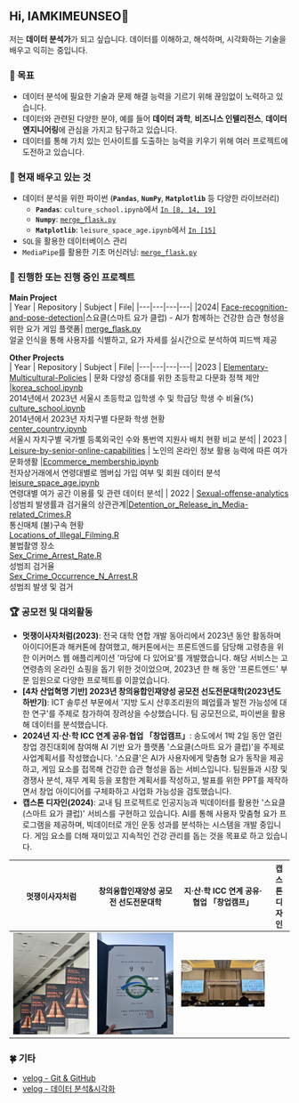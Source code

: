 ## Hi, IAMKIMEUNSEO👋
저는 **데이터 분석가**가 되고 싶습니다. 데이터를 이해하고, 해석하며, 시각화하는 기술을 배우고 익히는 중입니다.

### 🔭 목표
- 데이터 분석에 필요한 기술과 문제 해결 능력을 기르기 위해 끊임없이 노력하고 있습니다.
- 데이터와 관련된 다양한 분야, 예를 들어 **데이터 과학**, **비즈니스 인텔리전스**, **데이터 엔지니어링**에 관심을 가지고 탐구하고 있습니다.
- 데이터를 통해 가치 있는 인사이트를 도출하는 능력을 키우기 위해 여러 프로젝트에 도전하고 있습니다.

### 🌱 현재 배우고 있는 것
- 데이터 분석을 위한 파이썬 (**`Pandas`**, **`NumPy`**, **`Matplotlib`** 등 다양한 라이브러리)
  - **`Pandas`**: `culture_school.ipynb`에서 [`In [8, 14, 19]`](https://github.com/IAMKIMEUNSEO/Elementary-Multicultural-Policies/blob/main/Python/culture_school.ipynb)
  - **`Numpy`**: [`merge_flask.py`](https://github.com/2024-four-leaf-clover/Face-recognition-and-pose-detection/blob/a7726e21c27f4271690ee8a9d23af6252389c771/merge_flask.py#L48-L55)
  - **`Matplotlib`**: `leisure_space_age.ipynb`에서 [`In [15]`](https://github.com/IAMKIMEUNSEO/leisure-by-senior-online-capabilities/blob/ebd8df60f0251fd921684f477158a147f90a1eb1/Python/leisure_space_age.ipynb#L1246-L1262)
-  `SQL`을 활용한 데이터베이스 관리
-  `MediaPipe`를 활용한 기초 머신러닝: [`merge_flask.py`](https://github.com/2024-four-leaf-clover/Face-recognition-and-pose-detection/blob/a7726e21c27f4271690ee8a9d23af6252389c771/merge_flask.py#L14-L24)

### 🚀 진행한 또는 진행 중인 프로젝트

**Main Project**<br>
| Year | Repository | Subject | File|
|---|---|---|---|
|2024| [Face-recognition-and-pose-detection](https://github.com/2024-four-leaf-clover/Face-recognition-and-pose-detection.git)|스요클(스마트 요가 클럽) - AI가 함께하는 건강한 습관 형성을 위한 요가 게임 플랫폼| [merge_flask.py](https://github.com/2024-four-leaf-clover/Face-recognition-and-pose-detection/blob/main/merge_flask.py)<br> 얼굴 인식을 통해 사용자를 식별하고, 요가 자세를 실시간으로 분석하여 피드백 제공

**Other Projects**<br>
| Year | Repository | Subject | File|
|---|---|---|---|
|2023 | [Elementary-Multicultural-Policies](https://github.com/IAMKIMEUNSEO/Elementary-Multicultural-Policies.git) | 문화 다양성 증대를 위한 초등학교 다문화 정책 제안 |[korea_school.ipynb](https://github.com/IAMKIMEUNSEO/Elementary-Multicultural-Policies/blob/main/Python/korea_school.ipynb) <br> 2014년에서 2023년 서울시 초등학교 입학생 수 및 학급당 학생 수 비율(%) <br> [culture_school.ipynb](https://github.com/IAMKIMEUNSEO/Elementary-Multicultural-Policies/blob/main/Python/culture_school.ipynb)<br> 2014년에서 2023년 자치구별 다문화 학생 현황 <br> [center_country.ipynb](https://github.com/IAMKIMEUNSEO/Elementary-Multicultural-Policies/blob/main/Python/center_country.ipynb)<br>서울시 자치구별 국가별 등록외국인 수와 통번역 지원사 배치 현황 비교 분석|
| 2023 | [Leisure-by-senior-online-capabilities](https://github.com/IAMKIMEUNSEO/leisure-by-senior-online-capabilities.git) | 노인의 온라인 정보 활용 능력에 따른 여가문화생활 |[Ecommerce_membership.ipynb](https://github.com/IAMKIMEUNSEO/leisure-by-senior-online-capabilities/blob/main/Python/Ecommerce_membership.ipynb)<br>전자상거래에서 연령대별로 멤버십 가입 여부 및 회원 데이터 분석<br>[leisure_space_age.ipynb](https://github.com/IAMKIMEUNSEO/leisure-by-senior-online-capabilities/blob/main/Python/leisure_space_age.ipynb)<br>연령대별 여가 공간 이용률 및 관련 데이터 분석|
| 2022 | [Sexual-offense-analytics](https://github.com/IAMKIMEUNSEO/Sexual-offense-analytics.git) |성범죄 발생률과 검거율의 상관관계|[Detention_or_Release_in_Media-related_Crimes.R](https://github.com/IAMKIMEUNSEO/Sexual-offense-analytics/blob/main/R/Detention_or_Release_in_Media-related_Crimes.R)<br> 통신매체 (불)구속 현황 <br> [Locations_of_Illegal_Filming.R](https://github.com/IAMKIMEUNSEO/Sexual-offense-analytics/blob/main/R/Locations_of_Illegal_Filming.R) <br>불법촬영 장소 <br> [Sex_Crime_Arrest_Rate.R](https://github.com/IAMKIMEUNSEO/Sexual-offense-analytics/blob/main/R/Sex_Crime_Arrest_Rate.R) <br>성범죄 검거율 <br> [Sex_Crime_Occurrence_N_Arrest.R](https://github.com/IAMKIMEUNSEO/Sexual-offense-analytics/blob/main/R/Sex_Crime_Occurrence_N_Arrest.R) <br>성범죄 발생 및 검거

### 🏆 공모전 및 대외활동
- **멋쟁이사자처럼(2023)**: 전국 대학 연합 개발 동아리에서 2023년 동안 활동하며 아이디어톤과 해커톤에 참여했고, 해커톤에서는 프론트엔드를 담당해 고령층을 위한 이커머스 웹 애플리케이션 '마당에 다 있어요'를 개발했습니다. 해당 서비스는 고연령층의 온라인 쇼핑을 돕기 위한 것이었으며, 2023년 한 해 동안 '프론트엔드' 부문 임원으로 다양한 프로젝트를 이끌었습니다.
- **[4차 산업혁명 기반] 2023년 창의융합인재양성 공모전 선도전문대학(2023년도 하반기)**: ICT 솔루션 부문에서 '지방 도시 산후조리원의 폐업률과 발전 가능성에 대한 연구'를 주제로 참가하여 장려상을 수상했습니다. 팀 공모전으로, 파이썬을 활용해 데이터를 분석했습니다.
-  **2024년 지·산·학 ICC 연계 공유·협업 「창업캠프」**: 송도에서 1박 2일 동안 열린 창업 경진대회에 참여해 AI 기반 요가 플랫폼 '스요클(스마트 요가 클럽)'을 주제로 사업계획서를 작성했습니다. '스요클'은 AI가 사용자에게 맞춤형 요가 동작을 제공하고, 게임 요소를 접목해 건강한 습관 형성을 돕는 서비스입니다. 팀원들과 시장 및 경쟁사 분석, 재무 계획 등을 포함한 계획서를 작성하고, 발표를 위한 PPT를 제작하면서 창업 아이디어를 구체화하고 사업화 가능성을 검토했습니다.
- **캡스톤 디자인(2024)**: 교내 팀 프로젝트로 인공지능과 빅데이터를 활용한 '스요클(스마트 요가 클럽)' 서비스를 구현하고 있습니다. AI를 통해 사용자 맞춤형 요가 프로그램을 제공하며, 빅데이터로 개인 운동 성과를 분석하는 시스템을 개발 중입니다. 게임 요소를 더해 재미있고 지속적인 건강 관리를 돕는 것을 목표로 하고 있습니다.

|멋쟁이사자처럼|창의융합인재양성 공모전 선도전문대학|지·산·학  ICC 연계 공유·협업 「창업캠프」|캡스톤 디자인|
|:---:|:---:|:---:|:---:|
|![멋쟁이사자처럼](https://github.com/IAMKIMEUNSEO/IAMKIMEUNSEO/blob/main/%EB%A9%8B%EC%9F%81%EC%9D%B4%20%EC%82%AC%EC%9E%90%EC%B2%98%EB%9F%BC.jpg)|![창의융합인재양성 공모전 선도전문대학(2023년도 하반기)](https://github.com/IAMKIMEUNSEO/IAMKIMEUNSEO/blob/main/ICT%20%EC%86%94%EB%A3%A8%EC%85%98%20%EA%B3%B5%EB%AA%A8%EC%A0%84%20%EC%83%81%EC%9E%A5.jpg)|![지·산·학 ICC 연계 공유·협업 「창업캠프」](https://github.com/IAMKIMEUNSEO/IAMKIMEUNSEO/blob/main/%EC%A7%80%EC%82%B0%ED%95%99%20%EA%B3%B5%EC%9C%A0%ED%98%91%EC%97%85%EC%B0%BD%EC%97%85%EC%BA%A0%ED%94%84.jpg)||![캡스톤](https://github.com/IAMKIMEUNSEO/IAMKIMEUNSEO/blob/main/capstone.jpg)|
  
### 🍀 기타
- [velog - Git & GitHub](https://velog.io/@eunseo63/series/%EA%B9%83-%EA%B9%83%ED%97%88%EB%B8%8C)
- [velog - 데이터 분석&시각화](https://velog.io/@eunseo63/series/%EB%B9%85%EB%8D%B0%EC%9D%B4%ED%84%B0%EB%B6%84%EC%84%9D%EC%8B%9C%EA%B0%81%ED%99%94)
